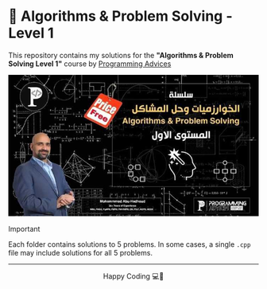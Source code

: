 # 🧠 Algorithms & Problem Solving - Level 1

This repository contains my solutions for the **"Algorithms & Problem Solving Level 1"** course by [Programming Advices](https://programmingadvices.com)

<p align="center">
  <img src="./courseImage.jpg" alt="Course Image" width="600"/>
</p>

> [!IMPORTANT]
> Each folder contains solutions to 5 problems. In some cases, a single `.cpp` file may include solutions for all 5 problems.

<hr>

<div align="center">
    <p>Happy Coding 💻🎉</p>
</div>
